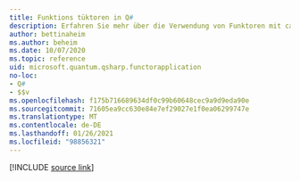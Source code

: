 ```yaml
---
title: Funktions tüktoren in Q#
description: Erfahren Sie mehr über die Verwendung von Funktoren mit callables in Q# .
author: bettinaheim
ms.author: beheim
ms.date: 10/07/2020
ms.topic: reference
uid: microsoft.quantum.qsharp.functorapplication
no-loc:
- Q#
- $$v
ms.openlocfilehash: f175b716689634df0c99b60648cec9a9d9eda90e
ms.sourcegitcommit: 71605ea9cc630e84e7ef29027e1f0ea06299747e
ms.translationtype: MT
ms.contentlocale: de-DE
ms.lasthandoff: 01/26/2021
ms.locfileid: "98856321"
---
```

<!---
# Functors in Q#
-->

[!INCLUDE [source link](~/includes/qsharp-language/Specifications/Language/3_Expressions/FunctorApplication.md)]

